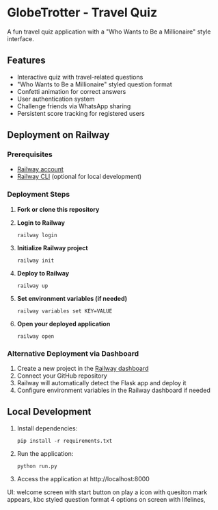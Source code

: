 # GlobeTrotter - Travel Quiz

A fun travel quiz application with a "Who Wants to Be a Millionaire" style interface.

## Features
- Interactive quiz with travel-related questions
- "Who Wants to Be a Millionaire" styled question format
- Confetti animation for correct answers
- User authentication system
- Challenge friends via WhatsApp sharing
- Persistent score tracking for registered users

## Deployment on Railway

### Prerequisites
- [Railway account](https://railway.app/)
- [Railway CLI](https://docs.railway.app/develop/cli) (optional for local development)

### Deployment Steps

1. **Fork or clone this repository**

2. **Login to Railway**
   ```
   railway login
   ```

3. **Initialize Railway project**
   ```
   railway init
   ```

4. **Deploy to Railway**
   ```
   railway up
   ```

5. **Set environment variables (if needed)**
   ```
   railway variables set KEY=VALUE
   ```

6. **Open your deployed application**
   ```
   railway open
   ```

### Alternative Deployment via Dashboard

1. Create a new project in the [Railway dashboard](https://railway.app/dashboard)
2. Connect your GitHub repository
3. Railway will automatically detect the Flask app and deploy it
4. Configure environment variables in the Railway dashboard if needed

## Local Development

1. Install dependencies:
   ```
   pip install -r requirements.txt
   ```

2. Run the application:
   ```
   python run.py
   ```

3. Access the application at http://localhost:8000

UI: 
welcome screen with start button
on play a icon with quesiton mark appears, kbc styled question format
4 options on screen with lifelines, 

